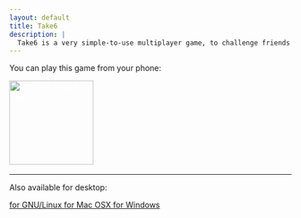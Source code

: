 ```yaml
---
layout: default
title: Take6
description: | 
  Take6 is a very simple-to-use multiplayer game, to challenge friends and family in rooms for up to 10 players. Players must take pieces from a board and the fastest one keeps them.
---
```


<p class="has-text-centered">
  You can play this game from your phone:
</p>

<div class="has-text-centered">
  <a class="undecorated" target="_blank" href='https://play.google.com/store/apps/details?id=com.sgmonda.take6b' style="color: white !important">
    <img alt='Get it on Google Play' src='https://play.google.com/intl/en_us/badges/static/images/badges/en_badge_web_generic.png' width="150" style="margin-bottom: -8px"/>
  </a>
  <a target="_blank" href="https://apps.apple.com/es/app/cubelor/id1506770261" style="display:inline-block;overflow:hidden;background:url(https://linkmaker.itunes.apple.com/en-us/badge-lrg.svg?releaseDate=2020-02-11&kind=iossoftware&bubble=apple_music) no-repeat;width:135px;height:40px;"></a>
</div>

<hr/>

<p class="has-text-centered">
  Also available for desktop:
</p>

<div class="buttons is-centered">
  <a class="button is-primary" target="_blank" href="https://storage.googleapis.com/one-week-games/Take6%20v0.1%20for%20Linux.zip">
    <i class="fas fa-download"></i>
    for GNU/Linux
  </a>
  <a class="button is-primary" target="_blank" href="https://storage.googleapis.com/one-week-games/Take6%20v0.1%20for%20OSX.zip">
    <i class="fas fa-download"></i>
    for Mac OSX
  </a>
  <a class="button is-primary" target="_blank" href="https://storage.googleapis.com/one-week-games/Take6%20v0.1%20for%20Windows.zip">
    <i class="fas fa-download"></i>
    for Windows
  </a>
</div>
